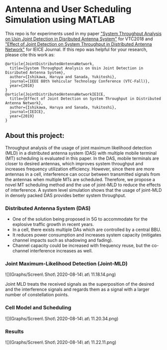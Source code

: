 # Antenna and User Scheduling Simulation using MATLAB

This repo is for experiments used in my paper ["System Throughput Analysis on Usin Joint Detection in Disributed Antenna System"](https://ieeexplore.ieee.org/document/8690889) for VTC2018 and ["Effect of Joint Detection on System Throughput in Distributed Antenna Network"](https://www.jstage.jst.go.jp/article/transcom/E102.B/3/E102.B_2018EBP3077/_article) for IEICE Journal.
If this repo was helpful for your research, please cite this work as:
```
@article{JointDistributedAntennaNetwork,
  title={System Throughput Analysis on Usin Joint Detection in Disributed Antenna System},
  author={Ishikawa, Haruya and Sanada, Yukitoshi},
  journal={IEEE 88th Vehicular Technology Conference (VTC-Fall)},
  year={2018}
}
@article{JointDistributedAntennaNetworkIEICE,
  title={Effect of Joint Detection on System Throughput in Distributed Antenna Network},
  author={Ishikawa, Haruya and Sanada, Yukitoshi},
  journal={IEICE},
  year={2019}
}
```

## About this project:

Throughput analysis of the usage of joint maximum likelihood detection (MLD) in a distributed antenna system (DAS) with multiple mobile terminal (MT) scheduling is evaluated in this paper. In the DAS, mobile terminals are closer to desired antennas, which improves system throughput and increases frequency utilization efficiency. However, since there are more antennas in a cell, interference can occur between transmitted signals from the antennas when multiple MTs are scheduled. Therefore, we propose a novel MT scheduling method and the use of joint-MLD to reduce the effects of interference. A system level simulation shows that the usage of joint-MLD in densely packed DAS provides better system throughput. 

### Distributed Antenna System (DAS)

- One of the solution being proposed in 5G to accommodate for the explosive traffic growth in recent years.
- In a cell, there exists multiple DAs which are controlled by a central BBU.
- It reduces power consumption and increases system capacity (mitigates channel impacts such as shadowing and fading).
- Channel capacity could be increased with frequency reuse, but the co-channel interference increases as well.

### Joint Maximum-Likelihood Detection (Joint-MLD)

![](Graphs/Screen\ Shot\ 2020-08-14\ at\ 11.18.14.png)

Joint MLD treats the received signals as the superposition of the desired and the interference signals and regards them as a signal with a larger number of constellation points.

### Cell Model and Scheduling

![](Graphs/Screen\ Shot\ 2020-08-14\ at\ 11.20.34.png)


### Results

![](Graphs/Screen\ Shot\ 2020-08-14\ at\ 11.22.11.png)

